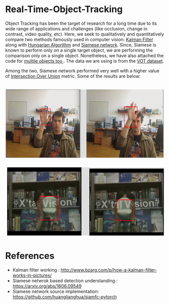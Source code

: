 # Real-Time-Object-Tracking

Object Tracking has been the target of research for a long time due to its wide range of applications and challenges (like occlusion, change in contrast, video quality, etc). Here, we seek to qualitatively and quantitatively compare two methods famously used in computer vision: [Kalman Filter](http://www.bzarg.com/p/how-a-kalman-filter-works-in-pictures/) along with [Hungarian Algorithm](https://www.topcoder.com/community/data-science/data-science-tutorials/assignment-problem-and-hungarian-algorithm/) and [Siamese network](https://www.cs.cmu.edu/~rsalakhu/papers/oneshot1.pdf). Since, Siamese is known to perform only on a single target object, we are performing the comparison only on a single object. Nonetheless, we have also attached the code for [multile objects too ](https://github.com/AKASHKADEL/Real-Time-Object-Tracking/tree/master/multi%20object%20tracking). The data we are using is from the [VOT dataset](http://www.votchallenge.net/vot2016/dataset.html).

Among the two, Siamese network performed very well with a higher value of [Intersection Over Union](https://www.pyimagesearch.com/2016/11/07/intersection-over-union-iou-for-object-detection/) metric. Some of the results are below:

<div align='center'>
  <img src='images/siamese_1.PNG' height="225px">
</div>

<div align='center'>
  <img src='images/siamese_2.PNG' height="225px">
</div>


# References
- Kalman filter working : http://www.bzarg.com/p/how-a-kalman-filter-works-in-pictures/
- Siamese netwrok based detection understanding : https://arxiv.org/abs/1606.09549
- Siamese network source implementation: https://github.com/huanglianghua/siamfc-pytorch


